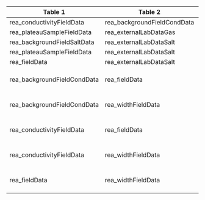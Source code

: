 |Table 1|Table 2|Join by field(s)|
|------------------------|------------------------|-------------------------------|
rea_conductivityFieldData|rea_backgroundFieldCondData|hoboSampleID
rea_plateauSampleFieldData|rea_externalLabDataGas|gasSampleID
rea_backgroundFieldSaltData|rea_externalLabDataSalt|saltBackgroundSampleID
rea_plateauSampleFieldData|rea_externalLabDataSalt|saltTracerSampleID
rea_fieldData|rea_externalLabDataSalt|injectateSampleID
rea_backgroundFieldCondData|rea_fieldData|Join not recommended: data can be related via date and site of sampling
rea_backgroundFieldCondData|rea_widthFieldData|Join not recommended: data can be related via date and site of sampling
rea_conductivityFieldData|rea_fieldData|Join not recommended: data can be related via date and site of sampling
rea_conductivityFieldData|rea_widthFieldData|Join not recommended: data can be related via date and site of sampling
rea_fieldData|rea_widthFieldData|Join not recommended: data can be related via date and site of sampling
